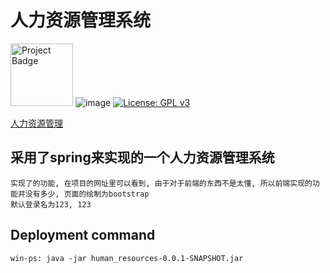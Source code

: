 人力资源管理系统
=

<a href="https://ci.appveyor.com/project/LuomingXu/humanresource"><img src="https://ci.appveyor.com/api/projects/status/32r7s2skrgm9ubva?svg=true" alt="Project Badge" width="100px"></a>
![image](https://img.shields.io/badge/version-1.1-brightgreen.svg)
[![License: GPL v3](https://img.shields.io/badge/License-GPL%20v3-blue.svg)](https://www.gnu.org/licenses/gpl-3.0)<br/>

[人力资源管理]

采用了spring来实现的一个人力资源管理系统
-
    实现了的功能, 在项目的网址里可以看到, 由于对于前端的东西不是太懂, 所以前端实现的功能并没有多少, 页面的绘制为bootstrap
    默认登录名为123, 123
    
Deployment command
-
    win-ps: java -jar human_resources-0.0.1-SNAPSHOT.jar

[人力资源管理]:http://182.254.223.162:8090 "项目网址"
